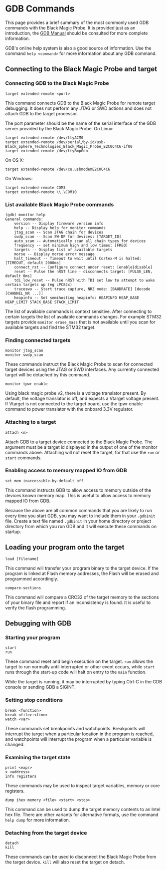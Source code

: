 # GDB Commands

This page provides a brief summary of the most commonly used GDB commands with the Black Magic Probe.  It is provided just as an introduction, the [GDB Manual](https://sourceware.org/gdb/current/onlinedocs/gdb) should be consulted for more complete information.

GDB's online help system is also a good source of information.  Use the command `help <command>` for more information about any GDB command.

## Connecting to the Black Magic Probe and target
### Connecting GDB to the Black Magic Probe
```
target extended-remote <port>
```
This command connects GDB to the Black Magic Probe for remote target debugging.  It does not perform any JTAG or SWD actions and does not attach GDB to the target processor.

The port parameter should be the name of the serial interface of the GDB server provided by the Black Magic Probe.
On Linux:
```
target extended-remote /dev/ttyACM0
target extended-remote /dev/serial/by-id/usb-Black_Sphere_Technologies_Black_Magic_Probe_E2C0C4C6-if00
target extended-remote /dev/ttyBmpGdb
```
On OS X:
```
target extended-remote /dev/cu.usbmodemE2C0C4C6
```
On Windows:
```
target extended-remote COM3
target extended-remote \\.\COM10
```

### List available Black Magic Probe commands
```
(gdb) monitor help
General commands:
	version -- Display firmware version info
	help -- Display help for monitor commands
	jtag_scan -- Scan JTAG chain for devices
	swdp_scan -- Scan SW-DP for devices: [TARGET_ID]
	auto_scan -- Automatically scan all chain types for devices
	frequency -- set minimum high and low times: [FREQ]
	targets -- Display list of available targets
	morse -- Display morse error message
	halt_timeout -- Timeout to wait until Cortex-M is halted: [TIMEOUT, default 2000ms]
	connect_rst -- Configure connect under reset: [enable|disable]
	reset -- Pulse the nRST line - disconnects target: [PULSE_LEN, default 0ms]
	tdi_low_reset -- Pulse nRST with TDI set low to attempt to wake certain targets up (eg LPC82x)
	traceswo -- Start trace capture, NRZ mode: [BAUDRATE] [decode [CHANNEL_NR ...]]
	heapinfo -- Set semihosting heapinfo: HEAPINFO HEAP_BASE HEAP_LIMIT STACK_BASE STACK_LIMIT
```

The list of available commands is context sensitive. After connecting to certain targets the list of available commands changes. For example STM32 targets provide `monitor erase_mass` that is not available until you scan for available targets and find the STM32 target.

### Finding connected targets
```
monitor jtag_scan
monitor swdp_scan
```
These commands instruct the Black Magic Probe to scan for connected target devices using the JTAG or SWD interfaces.  Any currently connected target will be detached by this command.

```
monitor tpwr enable
```
Using black magic probe v2, there is a voltage translator present. By default, the voltage translator is off, and expects a Vtarget voltage present. If Vtarget is not connected to the target board, use the tpwr enable command to power translator with the onboard 3.3V regulator.

### Attaching to a target
```
attach <n>
```
Attach GDB to a target device connected to the Black Magic Probe.  The argument must be a target id displayed in the output of one of the monitor commands above.  Attaching will not reset the target, for that use the `run` or `start` commands.

### Enabling access to memory mapped IO from GDB
```
set mem inaccessible-by-default off
```
This command instructs GDB to allow access to memory outside of the devices known memory map.  This is useful to allow access to memory mapped IO from GDB.

Because the above are all common commands that you are likely to run every time you start GDB, you may want to include them in your `.gdbinit` file.  Create a text file named `.gdbinit` in your home directory or project directory from which you run GDB and it will execute these commands on startup.

## Loading your program onto the target
```
load [filename]
```
This command will transfer your program binary to the target device.  If the program is linked at Flash memory addresses, the Flash will be erased and programmed accordingly.
```
compare-sections
```
This command will compare a CRC32 of the target memory to the sections of your binary file and report if an inconsistency is found.  It is useful to verify the flash programming.

## Debugging with GDB
### Starting your program
```
start
run
```
These command reset and begin execution on the target.  `run` allows the target to run normally until interrupted or other event occurs, while `start` runs through the start-up code will halt on entry to the `main` function.

While the target is running, it may be interrupted by typing Ctrl-C in the GDB console or sending GDB a SIGINT.

### Setting stop conditions
```gdb
break <function>
break <file>:<line>
watch <var>
```
These commands set breakpoints and watchpoints.  Breakpoints will interrupt the target when a particular location in the program is reached, and watchpoints will interrupt the program when a particular variable is changed.

### Examining the target state
```
print <expr>
x <address>
info registers
```
These commands may be used to inspect target variables, memory or core registers.

```
dump ihex memory <file> <start> <stop>
```
This command can be used to dump the target memory contents to an Intel hex file.  There are other variants for alternative formats, use the command `help dump` for more information.

### Detaching from the target device
```
detach
kill
```
These commands can be used to disconnect the Black Magic Probe from the target device.  `kill` will also reset the target on detach.
